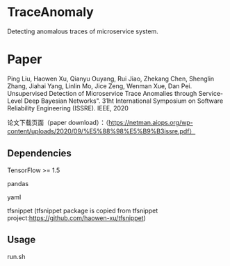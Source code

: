 # TraceAnomaly
Detecting anomalous traces of microservice system.

# Paper
Ping Liu, Haowen Xu, Qianyu Ouyang, Rui Jiao, Zhekang Chen, Shenglin Zhang, Jiahai Yang, Linlin Mo, Jice Zeng, Wenman Xue, Dan Pei. Unsupervised Detection of Microservice Trace Anomalies through Service-Level Deep Bayesian Networks". 31ht International Symposium on Software Reliability Engineering (ISSRE). IEEE, 2020

论文下载页面（paper download）：（https://netman.aiops.org/wp-content/uploads/2020/09/%E5%88%98%E5%B9%B3issre.pdf）
## Dependencies

TensorFlow >= 1.5

pandas

yaml

tfsnippet (tfsnippet package is copied from tfsnippet project:https://github.com/haowen-xu/tfsnippet)
## Usage
run.sh
